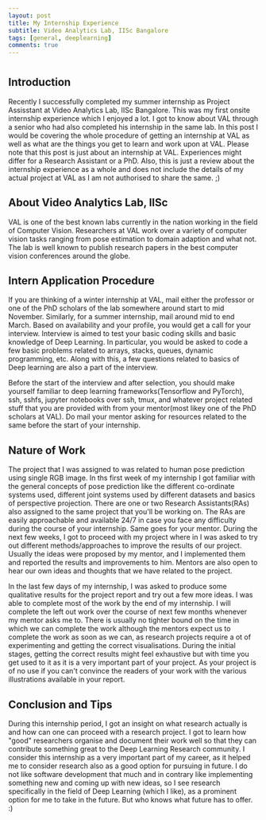 ```yaml
---
layout: post
title: My Internship Experience
subtitle: Video Analytics Lab, IISc Bangalore
tags: [general, deeplearning]
comments: true
---
```


# 

## Introduction

Recently I successfully completed my summer internship as Project Assisstant at Video Analytics Lab, IISc Bangalore. This was my first onsite internship experience which I enjoyed a lot. I got to know about VAL through a senior who had also completed his internship in the same lab. In this post I would be covering the whole procedure of getting an internship at VAL as well as what are the things you get to learn and work upon at VAL. Please note that this post is just about an internship at VAL. Experiences might differ for a Research Assistant or a PhD. Also, this is just a review about the internship experience as a whole and does not include the details of my actual project at VAL as I am not authorised to share the same. ;)

## About Video Analytics Lab, IISc

VAL is one of the best known labs currently in the nation working in the field of Computer Vision. Researchers at VAL work over a variety of computer vision tasks ranging from pose estimation to domain adaption and what not. The lab is well known to publish research papers in the best computer vision conferences around the globe. 

## Intern Application Procedure

If you are thinking of a winter internship at VAL, mail either the professor or one of the PhD scholars of the lab somewhere around start to mid November. Similarly, for a summer internship, mail around mid to end March. Based on availability and your profile, you would get a call for your interview. Interview is aimed to test your basic coding skills and basic knowledge of Deep Learning. In particular, you would be asked to code a few basic problems related to arrays, stacks, queues, dynamic programming, etc. Along with this, a few questions related to basics of Deep learning are also a part of the interview.

Before the start of the interview and after selection, you should make yourself familiar to deep learning frameworks(Tensorflow and PyTorch), ssh, sshfs, jupyter notebooks over ssh, tmux, and whatever project related stuff that you are provided with from your mentor(most likey one of the PhD scholars at VAL). Do mail your mentor asking for resources related to the same before the start of your internship. 

## Nature of Work

The project that I was assigned to was related to human pose prediction using single RGB image. In ths first week of my internship I got familiar with the general concepts of pose prediction like the different co-ordinate systems used, different joint systems used by different datasets and basics of perspective projection. There are one or two Research Assistants(RAs) also assigned to the same project that you'll be working on. The RAs are easily approachable and available 24/7 in case you face any difficulty during the course of your internship. Same goes for your mentor. During the next few weeks, I got to proceed with my project where in I was asked to try out different methods/approaches to improve the results of our project. Usually the ideas were proposed by my mentor, and I implemented them and reported the results and improvements to him. Mentors are also open to hear our own ideas and thoughts that we have related to the project. 

In the last few days of my internship, I was asked to produce some qualitative results for the project report and try out a few more ideas. I was able to complete most of the work by the end of my internship. I will complete the left out work over the course of next few months whenever my mentor asks me to.  There is usually no tighter bound on the time in which we can complete the work although the mentors expect us to complete the work as soon as we can, as research projects require a ot of experimenting and getting the correct visualisations. During the initial stages, getting the correct results might feel exhaustive but with time you get used to it as it is a very important part of your project. As your project is of no use if you can't convince the readers of your work with the various illustrations available in your report.

## Conclusion and Tips

During this internship period, I got an insight on what research actually is and how can one can proceed with a research project. I got to learn how "good" researchers organise and document their work well so that they can contribute something great to the Deep Learning Research community. I consider this internship as a very important part of my career, as it helped me to consider research also as a good option for pursuing in future. I do not like software development that much and in contrary like implementing something new and coming up with new ideas, so I see research specifically in the field of Deep Learning (which I like), as a prominent option for me to take  in the future. But who knows what future has to offer. :)
